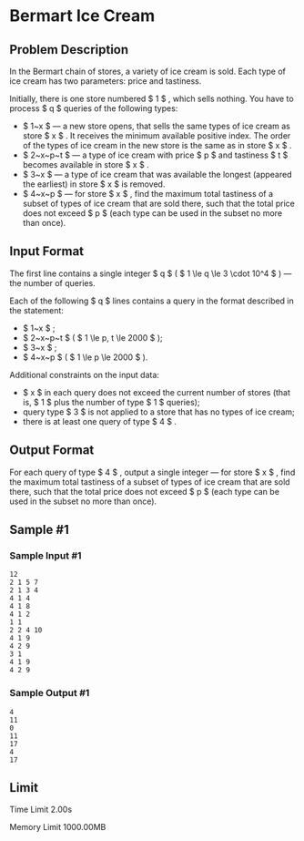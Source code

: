 # Bermart Ice Cream

## Problem Description

In the Bermart chain of stores, a variety of ice cream is sold. Each type of ice cream has two parameters: price and tastiness.

Initially, there is one store numbered $ 1 $ , which sells nothing. You have to process $ q $ queries of the following types:

- $ 1~x $ — a new store opens, that sells the same types of ice cream as store $ x $ . It receives the minimum available positive index. The order of the types of ice cream in the new store is the same as in store $ x $ .
- $ 2~x~p~t $ — a type of ice cream with price $ p $ and tastiness $ t $ becomes available in store $ x $ .
- $ 3~x $ — a type of ice cream that was available the longest (appeared the earliest) in store $ x $ is removed.
- $ 4~x~p $ — for store $ x $ , find the maximum total tastiness of a subset of types of ice cream that are sold there, such that the total price does not exceed $ p $ (each type can be used in the subset no more than once).

## Input Format

The first line contains a single integer $ q $ ( $ 1 \le q \le 3 \cdot 10^4 $ ) — the number of queries.

Each of the following $ q $ lines contains a query in the format described in the statement:

- $ 1~x $ ;
- $ 2~x~p~t $ ( $ 1 \le p, t \le 2000 $ );
- $ 3~x $ ;
- $ 4~x~p $ ( $ 1 \le p \le 2000 $ ).

Additional constraints on the input data:

- $ x $ in each query does not exceed the current number of stores (that is, $ 1 $ plus the number of type $ 1 $ queries);
- query type $ 3 $ is not applied to a store that has no types of ice cream;
- there is at least one query of type $ 4 $ .

## Output Format

For each query of type $ 4 $ , output a single integer — for store $ x $ , find the maximum total tastiness of a subset of types of ice cream that are sold there, such that the total price does not exceed $ p $ (each type can be used in the subset no more than once).

## Sample #1

### Sample Input #1

```
12
2 1 5 7
2 1 3 4
4 1 4
4 1 8
4 1 2
1 1
2 2 4 10
4 1 9
4 2 9
3 1
4 1 9
4 2 9
```

### Sample Output #1

```
4
11
0
11
17
4
17
```

## Limit



Time Limit
2.00s

Memory Limit
1000.00MB